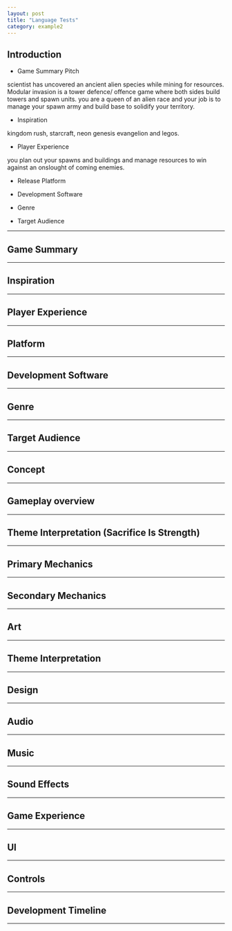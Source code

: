 ```yaml
---
layout: post
title: "Language Tests"
category: example2
---
```


## Introduction

* Game Summary Pitch

scientist has uncovered an ancient alien species while mining for resources.
Modular invasion is a tower defence/ offence game where both sides build towers and spawn units.
you are a queen of an alien race and your job is to manage your spawn army and build base to solidify your territory.

* Inspiration

kingdom rush, starcraft, neon genesis evangelion and legos.

* Player Experience

you plan out your spawns and buildings and manage resources to win against an onslought of coming enemies.

* Release Platform

* Development Software

* Genre

* Target Audience

---

## Game Summary

---

## Inspiration

---

## Player Experience

---

## Platform

---

## Development Software

---

## Genre

---

## Target Audience

---

## Concept

---

## Gameplay overview

---

## Theme Interpretation (Sacrifice Is Strength)

---

## Primary Mechanics

---

## Secondary Mechanics

---

## Art

---

## Theme Interpretation

---

## Design

---

## Audio

---

## Music

---

## Sound Effects

---

## Game Experience

---

## UI

---

## Controls

---

## Development Timeline

---
